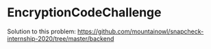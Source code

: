 # EncryptionCodeChallenge
Solution to this problem:
https://github.com/mountainowl/snapcheck-internship-2020/tree/master/backend

